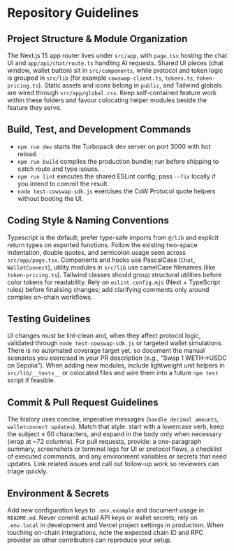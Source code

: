 # Repository Guidelines

## Project Structure & Module Organization
The Next.js 15 app router lives under `src/app`, with `page.tsx` hosting the chat UI and `app/api/chat/route.ts` handling AI requests. Shared UI pieces (chat window, wallet button) sit in `src/components`, while protocol and token logic is grouped in `src/lib` (for example `cowswap-client.ts`, `tokens.ts`, `token-pricing.ts`). Static assets and icons belong in `public`, and Tailwind globals are wired through `src/app/global.css`. Keep self-contained feature work within these folders and favour colocating helper modules beside the feature they serve.

## Build, Test, and Development Commands
- `npm run dev` starts the Turbopack dev server on port 3000 with hot reload.
- `npm run build` compiles the production bundle; run before shipping to catch route and type issues.
- `npm run lint` executes the shared ESLint config; pass `--fix` locally if you intend to commit the result.
- `node test-cowswap-sdk.js` exercises the CoW Protocol quote helpers without booting the UI.

## Coding Style & Naming Conventions
Typescript is the default; prefer type-safe imports from `@/lib` and explicit return types on exported functions. Follow the existing two-space indentation, double quotes, and semicolon usage seen across `src/app/page.tsx`. Components and hooks use PascalCase (`Chat`, `WalletConnect`), utility modules in `src/lib` use camelCase filenames (like `token-pricing.ts`). Tailwind classes should group structural utilities before color tokens for readability. Rely on `eslint.config.mjs` (Next + TypeScript rules) before finalising changes; add clarifying comments only around complex on-chain workflows.

## Testing Guidelines
UI changes must be lint-clean and, when they affect protocol logic, validated through `node test-cowswap-sdk.js` or targeted wallet simulations. There is no automated coverage target yet, so document the manual scenarios you exercised in your PR description (e.g., “Swap 1 WETH→USDC on Sepolia”). When adding new modules, include lightweight unit helpers in `src/lib/__tests__` or colocated files and wire them into a future `npm test` script if feasible.

## Commit & Pull Request Guidelines
The history uses concise, imperative messages (`handle decimal amounts`, `walletconnect updates`). Match that style: start with a lowercase verb, keep the subject ≤ 60 characters, and expand in the body only when necessary (wrap at ~72 columns). For pull requests, provide: a one-paragraph summary, screenshots or terminal logs for UI or protocol flows, a checklist of executed commands, and any environment variables or secrets that need updates. Link related issues and call out follow-up work so reviewers can triage quickly.

## Environment & Secrets
Add new configuration keys to `.env.example` and document usage in `README.md`. Never commit actual API keys or wallet secrets; rely on `.env.local` in development and Vercel project settings in production. When touching on-chain integrations, note the expected chain ID and RPC provider so other contributors can reproduce your setup.
